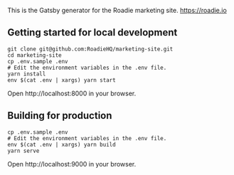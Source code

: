 This is the Gatsby generator for the Roadie marketing site. https://roadie.io

## Getting started for local development

```shell
git clone git@github.com:RoadieHQ/marketing-site.git
cd marketing-site
cp .env.sample .env
# Edit the environment variables in the .env file.
yarn install
env $(cat .env | xargs) yarn start
```

Open http://localhost:8000 in your browser.

## Building for production

```shell
cp .env.sample .env
# Edit the environment variables in the .env file.
env $(cat .env | xargs) yarn build
yarn serve
```

Open http://localhost:9000 in your browser.
